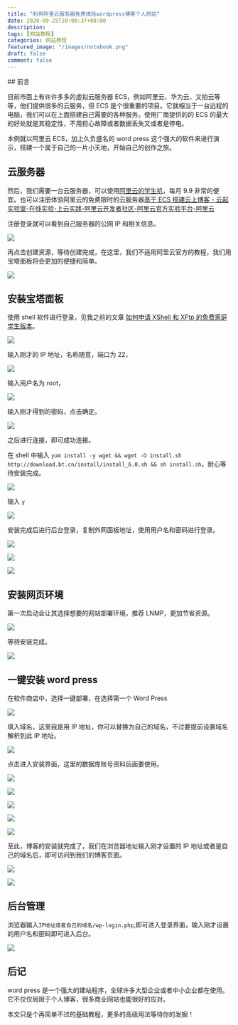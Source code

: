 ```yaml
---
title: "利用阿里云服务器免费体验wordpress博客个人网站"
date: 2020-09-25T20:00:37+08:00
description:
tags: [网站教程]
categories: 网站教程
featured_image: "/images/notebook.png"
draft: false
comment: false
---
```


​## 前言

目前市面上有许许多多的虚拟云服务器 ECS，例如阿里云、华为云、又拍云等等，他们提供很多的云服务，但 ECS 是个很重要的项目。它就相当于一台远程的电脑，我们可以在上面搭建自己需要的各种服务。使用厂商提供的的 ECS 的最大的好处就是其稳定性，不用担心故障或者数据丢失又或者是停电。

本例就以阿里云 ECS，加上久负盛名的 word press 这个强大的软件来进行演示，搭建一个属于自己的一片小天地，开始自己的创作之旅。

## 云服务器

然后，我们需要一台云服务器，可以使用[阿里云的学生机](https://promotion.aliyun.com/ntms/act/campus2018?spm=5176.12825654.gzwmvexct.d119.1d002c4aNTahpe&scm=20140722.2530.1.2512 "阿里云的学生机")，每月 9.9 非常的便宜。也可以注册体验阿里云的免费限时的云服务器[基于 ECS 搭建云上博客 - 云起实验室-在线实验-上云实践-阿里云开发者社区-阿里云官方实验平台-阿里云](https://developer.aliyun.com/adc/scenario/fdecd528be6145dcbe747f0206e361f3?spm=5176.229592.3969757060.1.38ef3d92S4cxI8 "基于ECS搭建云上博客 - 云起实验室-在线实验-上云实践-阿里云开发者社区-阿里云官方实验平台-阿里云")

注册登录就可以看到自己服务器的公网 IP 和相关信息。

![](https://img-blog.csdnimg.cn/img_convert/e651cc5823b475ea5c24e058815d2a63.png)

再点击创建资源，等待创建完成，在这里，我们不适用阿里云官方的教程，我们用宝塔面板将会更加的便捷和简单。

![](https://img-blog.csdnimg.cn/img_convert/42f62877675bc6c276d4e2e61e7046ed.png)

## 安装宝塔面板

使用 shell 软件进行登录，见我之前的文章 [如何申请 XShell 和 XFtp 的免费家庭学生版本](https://chens.life/How-to-apply-for-the-free-XShell-and-XFtp.html "如何申请XShell和XFtp的免费家庭学生版本")。

![](https://img-blog.csdnimg.cn/img_convert/a8be22c75098deab29ae1061be7ac5f3.png)

输入刚才的 IP 地址，名称随意，端口为 22，

![](https://img-blog.csdnimg.cn/img_convert/8d754c5304dc0806edbd4fa5807065ac.png)

输入用户名为 root，

![](https://img-blog.csdnimg.cn/img_convert/d5542d0c1e6a6d65a638d9627f692fa3.png)

输入刚才得到的密码，点击确定。

![](https://img-blog.csdnimg.cn/img_convert/9c4d15177e315cf172ec4471991962b4.png)

之后进行连接，即可成功连接。

在 shell 中输入 `yum install -y wget && wget -O install.sh http://download.bt.cn/install/install_6.0.sh && sh install.sh`，耐心等待安装完成。

![](https://img-blog.csdnimg.cn/img_convert/4999aef2bd118ae27f5ebcba2598da94.png)

输入 `y`

![](https://img-blog.csdnimg.cn/img_convert/3584088498f6e8f520d3130c99731561.png)

安装完成后进行后台登录，复制外网面板地址，使用用户名和密码进行登录。

![](https://img-blog.csdnimg.cn/img_convert/a59daab5b07b614787ecf3e591ba1d64.png)

![](https://img-blog.csdnimg.cn/img_convert/f72dc92521fcb928aaf7642ec82b0356.png)

![](https://img-blog.csdnimg.cn/img_convert/b74672a28cff5259694e35dc6c6ea2e3.png)

## 安装网页环境

第一次启动会让其选择想要的网站部署环境，推荐 LNMP，更加节省资源。

![](https://img-blog.csdnimg.cn/img_convert/77a8702a8cac321aa2ef756f34afe463.png)

等待安装完成。

![](https://img-blog.csdnimg.cn/img_convert/60394942253d12785338cc470d89d617.png)

## 一键安装 word press

在软件商店中，选择一键部署，在选择第一个 Word Press

![](https://img-blog.csdnimg.cn/img_convert/8755af9de19c8c428038a0a230419d78.png)

填入域名，这里我是用 IP 地址，你可以替换为自己的域名，不过要提前设置域名解析到此 IP 地址。

![](https://img-blog.csdnimg.cn/img_convert/79025af77852c8654116e9564bd41edd.png)

点击进入安装界面，这里的数据库账号资料后面要使用。

![](https://img-blog.csdnimg.cn/img_convert/5e9d9f6a33f2d374b3db62d384312ae6.png)

![](https://img-blog.csdnimg.cn/img_convert/a8abc520402f7db698a78527be519a47.png)

![](https://img-blog.csdnimg.cn/img_convert/67e70d7457726534d477368ed41d3f93.png)

![](https://img-blog.csdnimg.cn/img_convert/80d366daf7efcdfd7d2c4b384d3b4424.png)

![](https://img-blog.csdnimg.cn/img_convert/75c6249d33f0da76766ed3b1e35ff197.png)

至此，博客的安装就完成了，我们在浏览器地址输入刚才设置的 IP 地址或者是自己的域名后，即可访问到我们的博客页面。

![](https://img-blog.csdnimg.cn/img_convert/1fe8f218b2d089f5457f0e11b806d633.png)

![](https://img-blog.csdnimg.cn/img_convert/24682877baacb892402bdec9c5135f04.png)

## 后台管理

浏览器输入`IP地址或者自己的域名/wp-login.php`,即可进入登录界面，输入刚才设置的用户名和密码即可进入后台。

![](https://img-blog.csdnimg.cn/img_convert/c0953b91ae4aa9910024d2c5319d1c34.png)

## 后记

word press 是一个强大的建站程序，全球许多大型企业或者中小企业都在使用。它不仅仅局限于个人博客，很多商业网站也能很好的应对。

本文只是个再简单不过的基础教程，更多的高级用法等待你的发掘！
